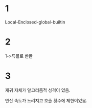 # 1

Local-Enclosed-global-builtin



# 2

1->튜플로 반환



# 3

재귀 자체가 알고리즘적 성격이 있음.

연산 속도가 느려지고 호출 횟수에 제한이있음.

